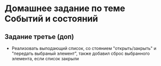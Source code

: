 # Домашнее задание по теме Событий и состояний
## Задание третье (доп)
- Реализовать выподающий список, со стоянием "открыть/закрыть" и "передать выбраный элемент", также добавил сброс выбранного элемента, если список закрыли
